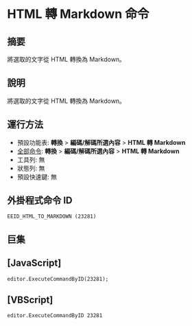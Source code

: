 # HTML 轉 Markdown 命令

## 摘要

將選取的文字從 HTML 轉換為 Markdown。

## 說明

將選取的文字從 HTML 轉換為 Markdown。

## 運行方法

- 預設功能表: **轉換** \> **編碼/解碼所選內容** \> **HTML 轉 Markdown**
- [全部命令](../tools/all_commands): **轉換** \> **編碼/解碼所選內容** \> **HTML 轉 Markdown**
- 工具列: 無
- 狀態列: 無
- 預設快速鍵: 無

## 外掛程式命令 ID

```
EEID_HTML_TO_MARKDOWN (23281)
```

## 巨集

## \[JavaScript\]

```
editor.ExecuteCommandByID(23281);
```

## \[VBScript\]

```
editor.ExecuteCommandByID 23281
```
